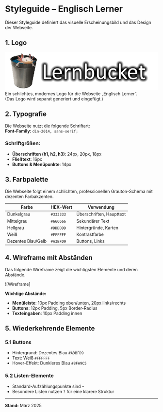 
# Styleguide – Englisch Lerner

Dieser Styleguide definiert das visuelle Erscheinungsbild und das Design der Webseite.

## 1. Logo

![Logo](axolotl_bucket.png)  
Ein schlichtes, modernes Logo für die Webseite „Englisch Lerner“.  
(Das Logo wird separat generiert und eingefügt.)

## 2. Typografie

Die Webseite nutzt die folgende Schriftart:  
**Font-Family:** `din-2014, sans-serif;`  

### Schriftgrößen:
- **Überschriften (h1, h2, h3)**: 24px, 20px, 18px  
- **Fließtext**: 16px  
- **Buttons & Menüpunkte**: 14px  

## 3. Farbpalette

Die Webseite folgt einem schlichten, professionellen Grauton-Schema mit dezenten Farbakzenten.  

| Farbe       | HEX-Wert  | Verwendung                |
|-------------|-----------|---------------------------|
| Dunkelgrau  | `#333333` | Überschriften, Haupttext  |
| Mittelgrau  | `#666666` | Sekundärer Text           |
| Hellgrau    | `#DDDDDD` | Hintergründe, Karten      |
| Weiß        | `#FFFFFF` | Kontrastfarbe             |
| Dezentes Blau/Gelb | `#A3BFD9` | Buttons, Links     |

## 4. Wireframe mit Abständen

Das folgende Wireframe zeigt die wichtigsten Elemente und deren Abstände.

![Wireframe]

**Wichtige Abstände:**
- **Menüleiste**: 10px Padding oben/unten, 20px links/rechts  
- **Buttons**: 12px Padding, 5px Border-Radius  
- **Texteingaben**: 10px Padding innen  

## 5. Wiederkehrende Elemente

### 5.1 Buttons
- Hintergrund: Dezentes Blau `#A3BFD9`
- Text: Weiß `#FFFFFF`
- Hover-Effekt: Dunkleres Blau `#8FA9C5`

### 5.2 Listen-Elemente
- Standard-Aufzählungspunkte sind `•`  
- Besondere Listen nutzen `?` für eine klarere Struktur

---
**Stand:** März 2025  
